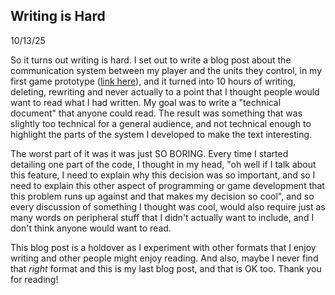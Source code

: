 ## Writing is Hard

10/13/25

So it turns out writing is hard. I set out to write a blog post about the communication system between my player and the units they control, in my first game prototype ([link here](https://github.com/leavemydogalone/Prototype)), and it turned into 10 hours of writing, deleting, rewriting and never actually to a point that I thought people would want to read what I had written. My goal was to write a "technical document" that anyone could read. The result was something that was slightly too technical for a general audience, and not technical enough to highlight the parts of the system I developed to make the text interesting. 

The worst part of it was it was just SO BORING. Every time I started detailing one part of the code, I thought in my head, "oh well if I talk about this feature, I need to explain why this decision was so important, and so I need to explain this other aspect of programming or game development that this problem runs up against and that makes my decision so cool", and so every discussion of something I thought was cool, would also require just as many words on peripheral stuff that I didn't actually want to include, and I don't think anyone would want to read.

This blog post is a holdover as I experiment with other formats that I enjoy writing and other people might enjoy reading. And also, maybe I never find that *right* format and this is my last blog post, and that is OK too. Thank you for reading! 
